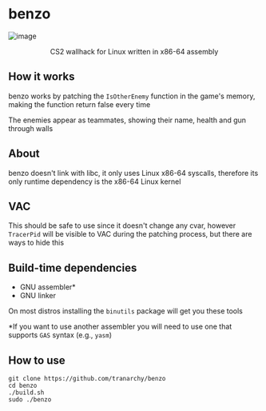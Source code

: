 # benzo
![image](https://github.com/user-attachments/assets/1c2a1d1e-9da0-4916-9998-dd61b4841cef)
<p align="center">CS2 wallhack for Linux written in x86-64 assembly</p>

## How it works

benzo works by patching the `IsOtherEnemy` function in the game's memory, making the function return false every time

The enemies appear as teammates, showing their name, health and gun through walls

## About

benzo doesn't link with libc, it only uses Linux x86-64 syscalls, therefore its only runtime dependency is the x86-64 Linux kernel

## VAC

This should be safe to use since it doesn't change any cvar, however `TracerPid` will be visible to VAC during the patching process, but there are ways to hide this

## Build-time dependencies

- GNU assembler*
- GNU linker

On most distros installing the `binutils` package will get you these tools

*If you want to use another assembler you will need to use one that supports `GAS` syntax (e.g., `yasm`)

## How to use

```
git clone https://github.com/tranarchy/benzo
cd benzo
./build.sh
sudo ./benzo
```
